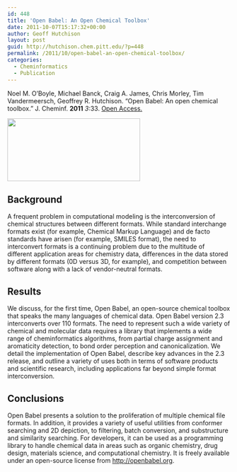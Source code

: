 ```yaml
---
id: 448
title: 'Open Babel: An Open Chemical Toolbox'
date: 2011-10-07T15:17:32+00:00
author: Geoff Hutchison
layout: post
guid: http://hutchison.chem.pitt.edu/?p=448
permalink: /2011/10/open-babel-an-open-chemical-toolbox/
categories:
  - Cheminformatics
  - Publication
---
```

Noel M. O&#8217;Boyle, Michael Banck, Craig A. James, Chris Morley, Tim Vandermeersch, Geoffrey R. Hutchison. &#8220;Open Babel: An open chemical toolbox.&#8221; J. Cheminf. **2011** _3_:33. [Open Access.](http://dx.doi.org/10.1186/1758-2946-3-33)  
<!--more-->

[<img class="alignleft size-medium wp-image-452" title="1758-2946-3-33-graphical-abstract" src="https://i2.wp.com/pre.hutchison.chem.pitt.edu/wordpress/wp-content/uploads/2011/10/1758-2946-3-33-graphical-abstract11-300x142.gif?resize=300%2C142" alt="" width="300" height="142" data-recalc-dims="1" />](https://i2.wp.com/pre.hutchison.chem.pitt.edu/wordpress/wp-content/uploads/2011/10/1758-2946-3-33-graphical-abstract11.gif)

## Background

A frequent problem in computational modeling is the interconversion of chemical structures between different formats. While standard interchange formats exist (for example, Chemical Markup Language) and de facto standards have arisen (for example, SMILES format), the need to interconvert formats is a continuing problem due to the multitude of different application areas for chemistry data, differences in the data stored by different formats (0D versus 3D, for example), and competition between software along with a lack of vendor-neutral formats.

## Results

We discuss, for the first time, Open Babel, an open-source chemical toolbox that speaks the many languages of chemical data. Open Babel version 2.3 interconverts over 110 formats. The need to represent such a wide variety of chemical and molecular data requires a library that implements a wide range of cheminformatics algorithms, from partial charge assignment and aromaticity detection, to bond order perception and canonicalization. We detail the implementation of Open Babel, describe key advances in the 2.3 release, and outline a variety of uses both in terms of software products and scientific research, including applications far beyond simple format interconversion.

## Conclusions

Open Babel presents a solution to the proliferation of multiple chemical file formats. In addition, it provides a variety of useful utilities from conformer searching and 2D depiction, to filtering, batch conversion, and substructure and similarity searching. For developers, it can be used as a programming library to handle chemical data in areas such as organic chemistry, drug design, materials science, and computational chemistry. It is freely available under an open-source license from http://openbabel.org.